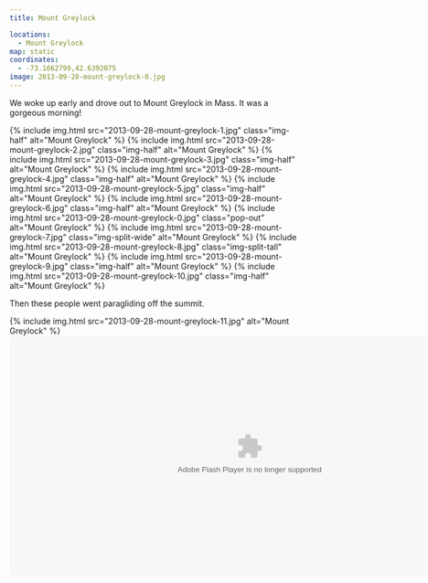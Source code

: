 ```yaml
---
title: Mount Greylock

locations:
  - Mount Greylock
map: static
coordinates:
  - -73.1662799,42.6392075
image: 2013-09-28-mount-greylock-0.jpg
---
```


We woke up early and drove out to Mount Greylock in Mass. It was a gorgeous morning!

<div class="photos">

{% include img.html src="2013-09-28-mount-greylock-1.jpg" class="img-half" alt="Mount Greylock" %}
{% include img.html src="2013-09-28-mount-greylock-2.jpg" class="img-half" alt="Mount Greylock" %}
{% include img.html src="2013-09-28-mount-greylock-3.jpg" class="img-half" alt="Mount Greylock" %}
{% include img.html src="2013-09-28-mount-greylock-4.jpg" class="img-half" alt="Mount Greylock" %}
{% include img.html src="2013-09-28-mount-greylock-5.jpg" class="img-half" alt="Mount Greylock" %}
{% include img.html src="2013-09-28-mount-greylock-6.jpg" class="img-half" alt="Mount Greylock" %}
{% include img.html src="2013-09-28-mount-greylock-0.jpg" class="pop-out" alt="Mount Greylock" %}
{% include img.html src="2013-09-28-mount-greylock-7.jpg" class="img-split-wide" alt="Mount Greylock" %}
{% include img.html src="2013-09-28-mount-greylock-8.jpg" class="img-split-tall" alt="Mount Greylock" %}
{% include img.html src="2013-09-28-mount-greylock-9.jpg" class="img-half" alt="Mount Greylock" %}
{% include img.html src="2013-09-28-mount-greylock-10.jpg" class="img-half" alt="Mount Greylock" %}

</div>

Then these people went paragliding off the summit.

<div class="photos">

{% include img.html src="2013-09-28-mount-greylock-11.jpg" alt="Mount Greylock" %}
<object type="application/x-shockwave-flash" width="840" height="420" class="pop-out" data="https://www.flickr.com/apps/video/stewart.swf?v=109786" classid="clsid:D27CDB6E-AE6D-11cf-96B8-444553540000"> <param name="flashvars" value="intl_lang=en-us&amp;photo_secret=447cc83b34&amp;photo_id=9986934734&amp;hd_default=false"></param> <param name="movie" value="https://www.flickr.com/apps/video/stewart.swf?v=109786"></param> <param name="bgcolor" value="#000000"></param> <param name="allowFullScreen" value="true"></param><embed type="application/x-shockwave-flash" src="https://www.flickr.com/apps/video/stewart.swf?v=109786" bgcolor="#000000" allowfullscreen="true" flashvars="intl_lang=en-us&amp;photo_secret=447cc83b34&amp;photo_id=9986934734&amp;hd_default=false" height="420" width="840"></embed></object>

</div>
